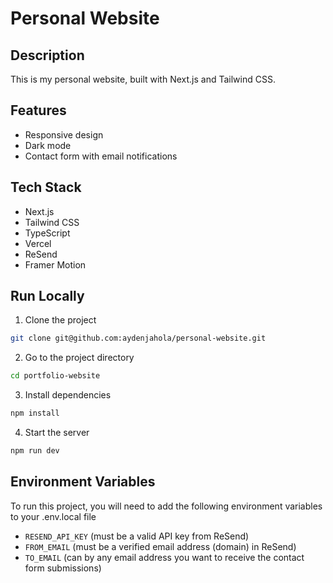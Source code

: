 # Personal Website

## Description

This is my personal website, built with Next.js and Tailwind CSS.

## Features

-   Responsive design
-   Dark mode
-   Contact form with email notifications

## Tech Stack

-   Next.js
-   Tailwind CSS
-   TypeScript
-   Vercel
-   ReSend
-   Framer Motion

## Run Locally

1. Clone the project

```bash
git clone git@github.com:aydenjahola/personal-website.git
```

2. Go to the project directory

```bash
cd portfolio-website
```

3. Install dependencies

```bash
npm install
```

4. Start the server

```bash
npm run dev
```

## Environment Variables

To run this project, you will need to add the following environment variables to your .env.local file

- `RESEND_API_KEY` (must be a valid API key from ReSend)
- `FROM_EMAIL` (must be a verified email address (domain) in ReSend)
- `TO_EMAIL` (can by any email address you want to receive the contact form submissions)